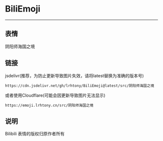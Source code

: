# BiliEmoji
---
## 表情
阴阳师海国之境
## 链接
jsdelivr(推荐，为防止更新导致图片失效，请将latest替换为准确的版本号)
```
https://cdn.jsdelivr.net/gh/lrhtony/BiliEmoji@latest/src/阴阳师海国之境
```
或者使用Cloudflare(可能会因更新导致图片无法显示)
```
https://emoji.lrhtony.cn/src/阴阳师海国之境
```
## 说明
Bilibili 表情的版权归原作者所有
